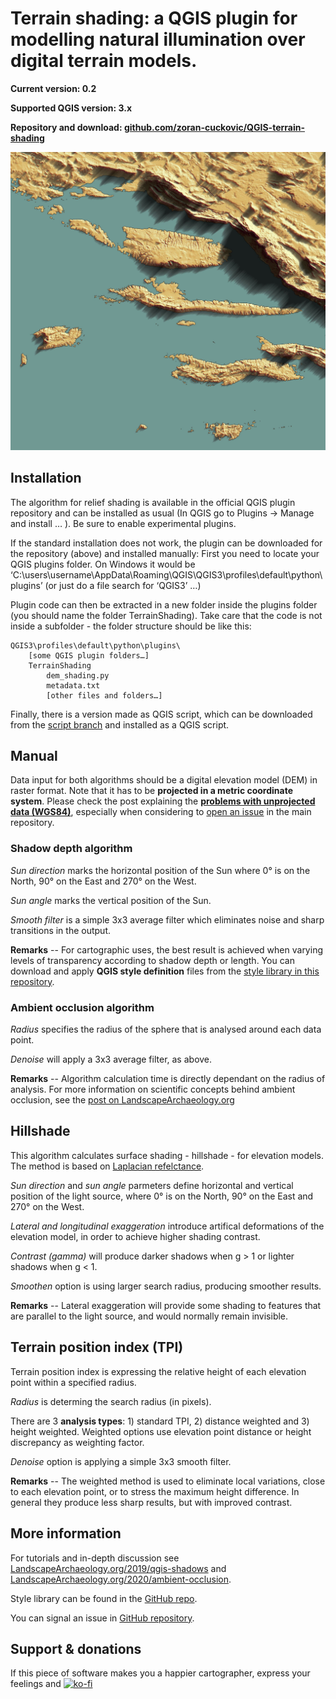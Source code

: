 # Terrain shading: a QGIS plugin for modelling natural illumination over digital terrain models.

**Current version: 0.2**

**Supported QGIS version: 3.x**

**Repository and download: [github.com/zoran-cuckovic/QGIS-terrain-shading](https://github.com/zoran-cuckovic/QGIS-terrain-shading)**

![FIGURE SHADOWS](/Dalmacija.jpg)

## Installation

The algorithm for relief shading is available in the official QGIS plugin repository and can be installed as usual (In QGIS go to Plugins -> Manage and install … ). Be sure to enable experimental plugins. 

If the standard installation does not work, the plugin can be downloaded for the repository (above) and installed manually: 
First you need to locate your QGIS plugins folder. On Windows it would be ‘C:\users\username\AppData\Roaming\QGIS\QGIS3\profiles\default\python\plugins’ (or just do a file search for ‘QGIS3’ …)

Plugin code can then be extracted in a new folder inside the plugins folder (you should name the folder TerrainShading). Take care that the code is not inside a subfolder - the folder structure should be like this:

    QGIS3\profiles\default\python\plugins\
        [some QGIS plugin folders…]
        TerrainShading
            dem_shading.py
            metadata.txt
            [other files and folders…]


Finally, there is a version made as QGIS script, which can be downloaded from the [script branch](https://github.com/zoran-cuckovic/QGIS-terrain-shading/tree/script) and installed as a QGIS script. 

## Manual
Data input for both algorithms should be a digital elevation model (DEM) in raster format. Note that it has to be **projected in a metric coordinate system**. Please check the post explaining the [**problems with unprojected data (WGS84)**](https://landscapearchaeology.org/2020/wgs/), especially when considering to [open an issue](https://github.com/zoran-cuckovic/QGIS-terrain-shading/issues) in the main repository.

### Shadow depth algorithm

*Sun direction* marks the horizontal position of the Sun where 0° is on the North, 90° on the East and 270° on the West.

*Sun angle* marks the vertical position of the Sun. 

*Smooth filter* is a simple 3x3 average filter which eliminates noise and sharp transitions in the output. 

<!-- Two *analysis types* are available. The *shadow depth* will calculate the vertical difference between shadow surface and underlying terrain, while the *shadow length* will calculate the horizontal reach of the shadow. The reach is expressed as horizontal distance and not as slope length from the occlusion point to shadow tip.    -->

**Remarks** -- For cartographic uses, the best result is achieved when varying levels of transparency according to shadow depth or length. You can download and apply **QGIS style definition** files from the [style library in this repository](https://github.com/zoran-cuckovic/QGIS-terrain-shading/tree/styles).

<!--
The algorithm output may contain some sharp transitions or visible artefacts, especially when made for rugged terrain, over noisy elevation models, such as Lidar data, or over small scale models of urban architecture. A simple 3x3 average (smoothing) filter should be applied in these cases.   
-->

### Ambient occlusion algorithm
 
*Radius* specifies the radius of the sphere that is analysed around each data point. 

*Denoise* will apply a 3x3 average filter, as above. 

**Remarks** -- Algorithm calculation time is directly dependant on the radius of analysis.
For more information on scientific concepts behind ambient occlusion, see the [post on LandscapeArchaeology.org](https://LandscapeArchaeology.org/2020/ambient-occlusion)

## Hillshade 
This algorithm calculates surface shading - hillshade - for elevation models. The method is based on [Laplacian refelctance](https://en.wikipedia.org/wiki/Lambertian_reflectance).   

*Sun direction* and *sun angle* parmeters define horizontal and vertical position of the light source, where 0° is on the North, 90° on the East and 270° on the West.

*Lateral and longitudinal exaggeration* introduce artifical deformations of the elevation model, in order to achieve higher shading contrast.

*Contrast (gamma)* will produce darker shadows when g > 1 or lighter shadows when g < 1.

*Smoothen* option is using larger search radius, producing smoother results. 

**Remarks** -- Lateral exaggeration will provide some shading to features that are parallel to the light source, and would normally remain invisible.   

## Terrain position index (TPI)
Terrain position index is expressing the relative height of each elevation point within a specified radius. 
             
*Radius* is determing the search radius (in pixels).

There are 3 <b>analysis types</b>: 1) standard TPI, 2) distance weighted and 3) height weighted. Weighted options use elevation point distance or height discrepancy as weighting factor.   

*Denoise* option is applying a simple 3x3 smooth filter.

**Remarks** -- The weighted method is used to eliminate local variations, close to each elevation point, or to stress the maximum height difference. In general they produce less sharp results, but with improved contrast. 


## More information

For tutorials and in-depth discussion see [LandscapeArchaeology.org/2019/qgis-shadows](https://LandscapeArchaeology.org/2019/qgis-shadows/) and [LandscapeArchaeology.org/2020/ambient-occlusion](https://LandscapeArchaeology.org/2020/ambient-occlusion).

Style library can be found in the [GitHub repo](https://github.com/zoran-cuckovic/QGIS-terrain-shading/tree/styles).

You can signal an issue in [GitHub repository](https://github.com/zoran-cuckovic/QGIS-raster-shading/issues).

## Support & donations

If this piece of software makes you a happier cartographer, express your feelings and  [![ko-fi](https://www.ko-fi.com/img/githubbutton_sm.svg)](https://ko-fi.com/D1D41HYSW)
